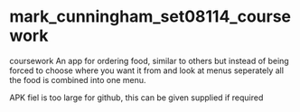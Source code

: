 # mark_cunningham_set08114_coursework
coursework
An app for ordering food, similar to others but instead of being forced to choose where you want it from and look at menus seperately all the food is combined into one menu.

APK fiel is too large for github, this can be given supplied if required
